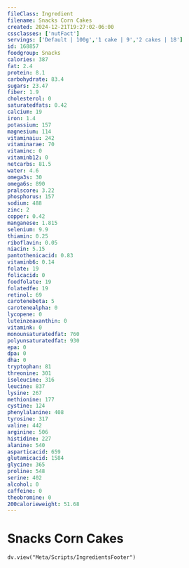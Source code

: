 ```yaml
---
fileClass: Ingredient
filename: Snacks Corn Cakes
created: 2024-12-21T19:27:02-06:00
cssclasses: ['nutFact']
servings: ['Default | 100g','1 cake | 9','2 cakes | 18']
id: 168857
foodgroup: Snacks
calories: 387
fat: 2.4
protein: 8.1
carbohydrate: 83.4
sugars: 23.47
fiber: 1.9
cholesterol: 0
saturatedfats: 0.42
calcium: 19
iron: 1.4
potassium: 157
magnesium: 114
vitaminaiu: 242
vitaminarae: 70
vitaminc: 0
vitaminb12: 0
netcarbs: 81.5
water: 4.6
omega3s: 30
omega6s: 890
pralscore: 3.22
phosphorus: 157
sodium: 488
zinc: 2
copper: 0.42
manganese: 1.815
selenium: 9.9
thiamin: 0.25
riboflavin: 0.05
niacin: 5.15
pantothenicacid: 0.83
vitaminb6: 0.14
folate: 19
folicacid: 0
foodfolate: 19
folatedfe: 19
retinol: 69
carotenebeta: 5
carotenealpha: 0
lycopene: 0
luteinzeaxanthin: 0
vitamink: 0
monounsaturatedfat: 760
polyunsaturatedfat: 930
epa: 0
dpa: 0
dha: 0
tryptophan: 81
threonine: 301
isoleucine: 316
leucine: 837
lysine: 267
methionine: 177
cystine: 124
phenylalanine: 408
tyrosine: 317
valine: 442
arginine: 506
histidine: 227
alanine: 540
asparticacid: 659
glutamicacid: 1584
glycine: 365
proline: 548
serine: 402
alcohol: 0
caffeine: 0
theobromine: 0
200calorieweight: 51.68
---
```


# Snacks Corn Cakes

```dataviewjs
dv.view("Meta/Scripts/IngredientsFooter")
```